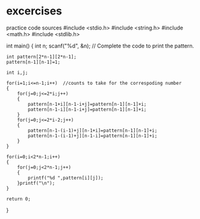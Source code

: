 # excercises
practice code sources
#include <stdio.h>
#include <string.h>
#include <math.h>
#include <stdlib.h>

int main() 
{
    int n;
    scanf("%d", &n);
  	// Complete the code to print the pattern.
    
    int pattern[2*n-1][2*n-1];
    pattern[n-1][n-1]=1;
    
    int i,j;
    
    for(i=1;i<=n-1;i++)  //counts to take for the correspoding number
    {
        for(j=0;j<=2*i;j++)
        {
            pattern[n-1+i][n-1-i+j]=pattern[n-1][n-1]+i;
            pattern[n-1-i][n-1-i+j]=pattern[n-1][n-1]+i;
        }
        for(j=0;j<=2*i-2;j++)
        {
            pattern[n-1-(i-1)+j][n-1+i]=pattern[n-1][n-1]+i;
            pattern[n-1-(i-1)+j][n-1-i]=pattern[n-1][n-1]+i;
        }
    }
    
    for(i=0;i<2*n-1;i++)
    {
        for(j=0;j<2*n-1;j++)
        {
            printf("%d ",pattern[i][j]);
        }printf("\n");
    }
    
    return 0;
}
